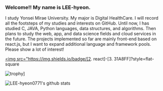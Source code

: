 ### Welcome!! My name is LEE-hyeon.
I study Yonsei Mirae University. My major is Digital HealthCare.
I will record all the footsteps of my studies and interests on GitHub.
Until now, I has studied C, JAVA, Python languages, data structures, and algorithms. Then plans to study the web, app, and data science fields and cloud services in the future.
The projects implemented so far are mainly front-end based on react.js, but I want to expand additional language and framework pools. 
Please show a lot of interest!

<a href="[1. [(https://ko.reactjs.org/)]" target="_blank"><img src="https://img.shields.io/badge/[2. react]-[3. 31A8FF]?style=flat-square</a>

![trophy](https://github-profile-trophy.vercel.app/?username=LEE-hyeon0771)]

![LEE-hyeon0771's github stats](https://github-readme-stats.vercel.app/api?username=LEE-hyeon0771&show_icons=true)


<!--
**LEE-hyeon0771/LEE-hyeon0771** is a ✨ _special_ ✨ repository because its `README.md` (this file) appears on your GitHub profile.

Here are some ideas to get you started:

- 🔭 I’m currently working on ...
- 🌱 I’m currently learning a Kotlin App Programming and Algorithms.
- 👯 I’m looking to collaborate on ...
- 🤔 I’m looking for help with ...
- 💬 Ask me about ...
- 📫 How to reach me: ...
- 😄 Pronouns: ...
- ⚡ Fun fact: ...
-->
